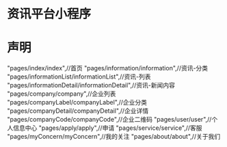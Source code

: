 # 资讯平台小程序

# 声明
"pages/index/index",//首页
"pages/information/information",//资讯-分类
"pages/informationList/informationList",//资讯-列表
"pages/informationDetail/informationDetail",//资讯-新闻内容
"pages/company/company",//企业列表
"pages/companyLabel/companyLabel",//企业分类
"pages/companyDetail/companyDetail",//企业详情
"pages/companyCode/companyCode",//企业二维码
"pages/user/user",//个人信息中心
"pages/apply/apply",//申请
"pages/service/service",//客服
"pages/myConcern/myConcern",//我的关注
"pages/about/about",//关于我们